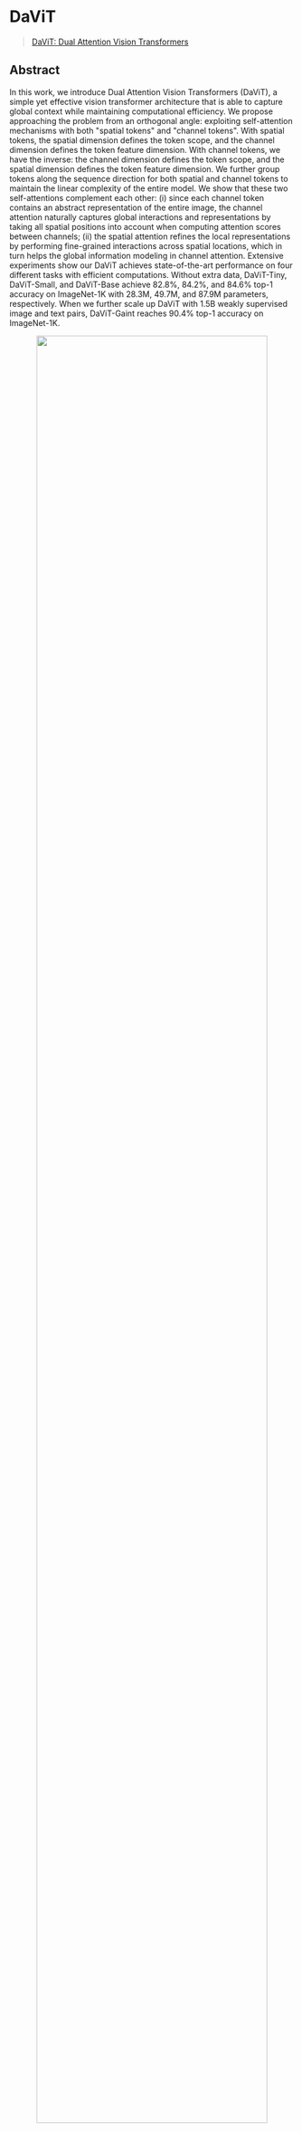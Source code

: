 # DaViT

> [DaViT: Dual Attention Vision Transformers](https://arxiv.org/abs/2204.03645v1)

<!-- [ALGORITHM] -->

## Abstract

In this work, we introduce Dual Attention Vision Transformers (DaViT), a simple yet effective vision transformer architecture that is able to capture global context while maintaining computational efficiency. We propose approaching the problem from an orthogonal angle: exploiting self-attention mechanisms with both "spatial tokens" and "channel tokens". With spatial tokens, the spatial dimension defines the token scope, and the channel dimension defines the token feature dimension. With channel tokens, we have the inverse: the channel dimension defines the token scope, and the spatial dimension defines the token feature dimension. We further group tokens along the sequence direction for both spatial and channel tokens to maintain the linear complexity of the entire model. We show that these two self-attentions complement each other: (i) since each channel token contains an abstract representation of the entire image, the channel attention naturally captures global interactions and representations by taking all spatial positions into account when computing attention scores between channels; (ii) the spatial attention refines the local representations by performing fine-grained interactions across spatial locations, which in turn helps the global information modeling in channel attention. Extensive experiments show our DaViT achieves state-of-the-art performance on four different tasks with efficient computations. Without extra data, DaViT-Tiny, DaViT-Small, and DaViT-Base achieve 82.8%, 84.2%, and 84.6% top-1 accuracy on ImageNet-1K with 28.3M, 49.7M, and 87.9M parameters, respectively. When we further scale up DaViT with 1.5B weakly supervised image and text pairs, DaViT-Gaint reaches 90.4% top-1 accuracy on ImageNet-1K.

<div align=center>
<img src="https://user-images.githubusercontent.com/24734142/196125065-e232409b-f710-4729-b657-4e5f9158f2d1.png" width="90%"/>
</div>

## How to use it?

<!-- [TABS-BEGIN] -->

**Predict image**

```python
from mmpretrain import inference_model

predict = inference_model('davit-tiny_3rdparty_in1k', 'demo/bird.JPEG')
print(predict['pred_class'])
print(predict['pred_score'])
```

**Use the model**

```python
import torch
from mmpretrain import get_model

model = get_model('davit-tiny_3rdparty_in1k', pretrained=True)
inputs = torch.rand(1, 3, 224, 224)
out = model(inputs)
print(type(out))
# To extract features.
feats = model.extract_feat(inputs)
print(type(feats))
```

**Test Command**

Prepare your dataset according to the [docs](https://mmpretrain.readthedocs.io/en/latest/user_guides/dataset_prepare.html#prepare-dataset).

Test:

```shell
python tools/test.py configs/davit/davit-tiny_4xb256_in1k.py https://pub-ed9ed750ddcc469da251e2d1a2cea382.r2.dev/mmclassification/v0/davit/davit-tiny_3rdparty_in1k_20221116-700fdf7d.pth
```

<!-- [TABS-END] -->

## Models and results

### Image Classification on ImageNet-1k

| Model                         |   Pretrain   | Params (M) | Flops (G) | Top-1 (%) | Top-5 (%) |                Config                |                                        Download                                        |
| :---------------------------- | :----------: | :--------: | :-------: | :-------: | :-------: | :----------------------------------: | :------------------------------------------------------------------------------------: |
| `davit-tiny_3rdparty_in1k`\*  | From scratch |   28.36    |   4.54    |   82.24   |   96.13   | [config](davit-tiny_4xb256_in1k.py)  | [model](https://pub-ed9ed750ddcc469da251e2d1a2cea382.r2.dev/mmclassification/v0/davit/davit-tiny_3rdparty_in1k_20221116-700fdf7d.pth) |
| `davit-small_3rdparty_in1k`\* | From scratch |   49.75    |   8.80    |   83.61   |   96.75   | [config](davit-small_4xb256_in1k.py) | [model](https://pub-ed9ed750ddcc469da251e2d1a2cea382.r2.dev/mmclassification/v0/davit/davit-small_3rdparty_in1k_20221116-51a849a6.pth) |
| `davit-base_3rdparty_in1k`\*  | From scratch |   87.95    |   15.51   |   84.09   |   96.82   | [config](davit-base_4xb256_in1k.py)  | [model](https://pub-ed9ed750ddcc469da251e2d1a2cea382.r2.dev/mmclassification/v0/davit/davit-base_3rdparty_in1k_20221116-19e0d956.pth) |

*Models with * are converted from the [official repo](https://github.com/dingmyu/davit/blob/main/mmdet/mmdet/models/backbones/davit.py#L355). The config files of these models are only for inference. We haven't reproduce the training results.*

## Citation

```bibtex
@inproceedings{ding2022davit,
    title={DaViT: Dual Attention Vision Transformer},
    author={Ding, Mingyu and Xiao, Bin and Codella, Noel and Luo, Ping and Wang, Jingdong and Yuan, Lu},
    booktitle={ECCV},
    year={2022},
}
```
